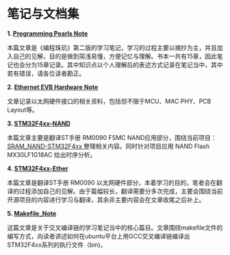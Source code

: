 # 笔记与文档集

**1. <a href="https://github.com/laneston/Note/blob/master/Programming_Pearls_Note.md"> Programming Pearls Note </a>**

本篇文章是《编程珠玑》第二版的学习笔记，学习的过程主要以摘抄为主，并且加入自己的见解，目的是做到简浅易懂，方便记忆与理解。书本一共有15章，因此笔记也会分为15章记录。其中知识点以个人理解后的表述方式记录在笔记当中，其中若有错误，请各位读者勘正。

**2. <a href="https://github.com/laneston/Note/blob/master/Ethernet_EVB_Hardware_Note.md"> Ethernet EVB Hardware Note </a>**

文章记录以太网硬件接口的相关资料，包括但不限于MCU、MAC PHY、PCB Layout等。

**3. <a href="https://github.com/laneston/Note/blob/master/STM32F4xx-NAND.md"> STM32F4xx-NAND </a>**

本篇文章主要是翻译ST手册 RM0090 FSMC NAND应用部分，围绕当前项目：<a href="https://github.com/laneston/SRAM_NAND-STM32F4xx"> SRAM_NAND-STM32F4xx </a> 整理相关内容。同时针对项目应用 NAND Flash MX30LF1G18AC 给出时序分析。

**4. <a href="https://github.com/laneston/Note/blob/master/STM32F4xx-Ether.md"> STM32F4xx-Ether </a>**

本篇文章是翻译ST手册 RM0090 以太网硬件部分，本着学习的目的，笔者会在翻译的过程添加自己的见解。由于篇幅较长，翻译需要分多次完成，主要会围绕当前开源项目的内容进行学习与翻译，其余非主要内容会在文章收尾之后补上。

**5. <a href="https://github.com/laneston/Note/blob/master/Makefile_Note.md"> Makefile_Note </a>**

这篇文章是关于交叉编译链的学习笔记当中的核心篇目。文章围绕makefile文件的编写方式，向读者讲述如何在ubuntu平台上用GCC交叉编译链编译出STM32F4xx系列的执行文件（bin)。